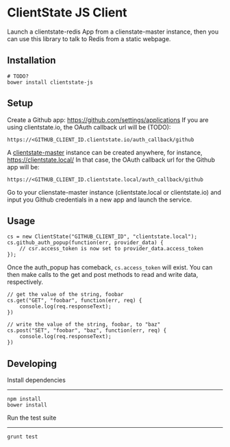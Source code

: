 ClientState JS Client
=====================

Launch a clientstate-redis App from a clienstate-master instance,
then you can use this library to talk to Redis from a static webpage.

Installation
------------

    # TODO?
    bower install clientstate-js

Setup
-----

Create a Github app: https://github.com/settings/applications
If you are using clientstate.io, the OAuth callback url will be (TODO):

    https://<GITHUB_CLIENT_ID.clientstate.io/auth_callback/github

A [clientstate-master](https://github.com/ClientState/clientstate-master)
instance can be created anywhere, for instance, https://clientstate.local/
In that case, the OAuth callback url for the Github app will be:

    https://<GITHUB_CLIENT_ID.clientstate.local/auth_callback/github

Go to your clienstate-master instance (clientstate.local or clientstate.io)
and input you Github credentials in a new app and launch the service.

Usage
-----

    cs = new ClientState("GITHUB_CLIENT_ID", "clientstate.local");
    cs.github_auth_popup(function(err, provider_data) {
        // csr.access_token is now set to provider_data.access_token
    });

Once the auth_popup has comeback, `cs.access_token` will exist.
You can then make calls to the get and post methods to read and write data,
respectively.

    // get the value of the string, foobar
    cs.get("GET", "foobar", function(err, req) {
        console.log(req.responseText);
    })

    // write the value of the string, foobar, to "baz"
    cs.post("SET", "foobar", "baz", function(err, req) {
        console.log(req.responseText);
    })


Developing
----------

Install dependencies
____________________

    npm install
    bower install

Run the test suite
__________________

    grunt test

